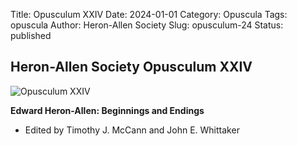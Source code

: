 Title: Opusculum XXIV
Date: 2024-01-01
Category: Opuscula
Tags: opuscula
Author: Heron-Allen Society
Slug: opusculum-24
Status: published

## Heron-Allen Society Opusculum XXIV

![Opusculum XXIV](/images/opuscula/op24-large.jpg)

**Edward Heron-Allen: Beginnings and Endings**

- Edited by Timothy J. McCann and John E. Whittaker
